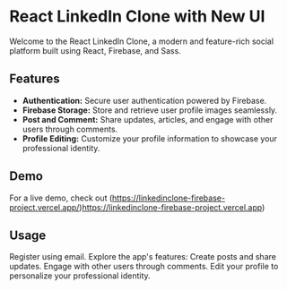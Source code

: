 # React LinkedIn Clone with New UI

Welcome to the React LinkedIn Clone, a modern and feature-rich social platform built using React, Firebase, and Sass.

## Features

- **Authentication:** Secure user authentication powered by Firebase.
- **Firebase Storage:** Store and retrieve user profile images seamlessly.
- **Post and Comment:** Share updates, articles, and engage with other users through comments.
- **Profile Editing:** Customize your profile information to showcase your professional identity.

## Demo

For a live demo, check out (https://linkedinclone-firebase-project.vercel.app/)https://linkedinclone-firebase-project.vercel.app)

## Usage

Register using email.
Explore the app's features:
Create posts and share updates.
Engage with other users through comments.
Edit your profile to personalize your professional identity. 
